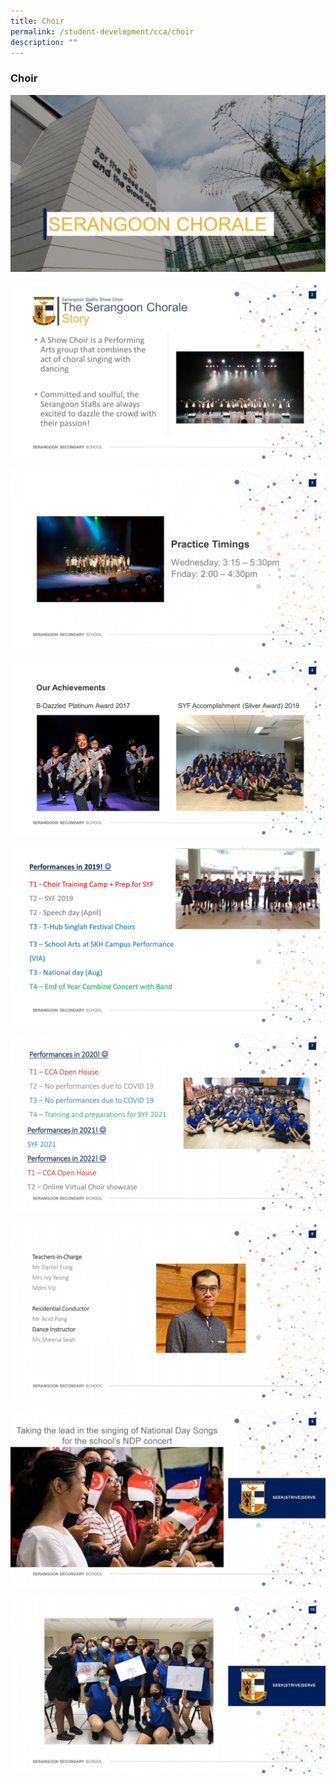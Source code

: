 ```yaml
---
title: Choir
permalink: /student-development/cca/choir
description: ""
---
```

### Choir

![](/images/Slide1.jpg)

![](/images/Slide2.jpg)

![](/images/Slide3A.jpg)

![](/images/Slide4.jpg)

![](/images/Slide5.jpg)

![](/images/slide%206.jpg)

![](/images/slide%207.jpg)

![](/images/slide%208.jpg)

![](/images/slide%209.jpg)